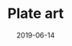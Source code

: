 ---
title: Plate art
date: '2019-06-14'
thumb_image: images/mar-4yo/4yo-mar-plate-art.jpg
thumb_image_alt: Plate art
image: images/mar-4yo/4yo-mar-plate-art.jpg
image_alt: Plate art
template: project 
---	
